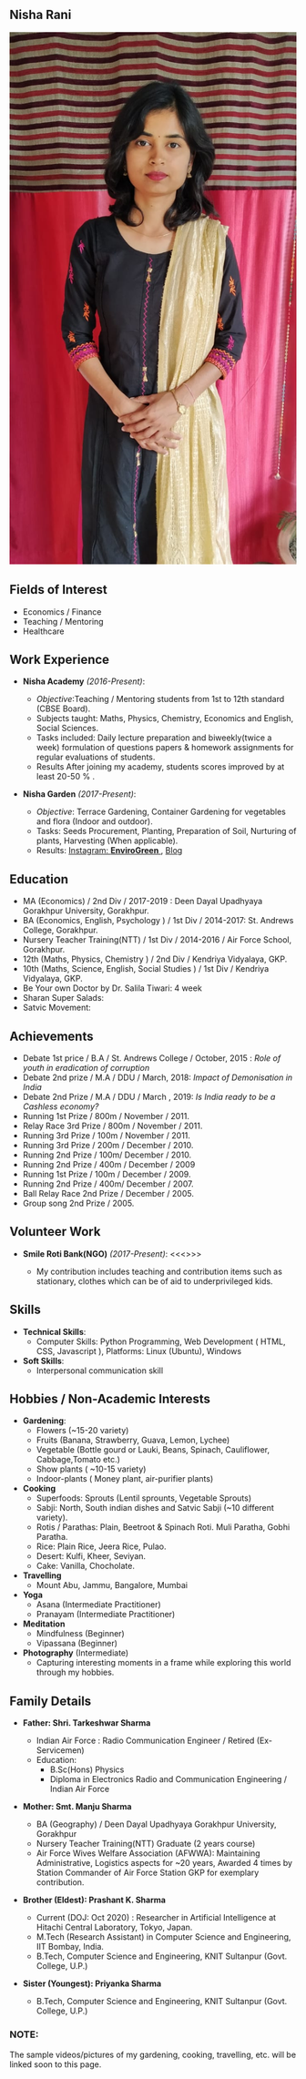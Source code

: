 ## Nisha Rani
![alt text](img/nisha-pic.jpg "Nisha's Profile Pic")


## Fields of Interest

* Economics / Finance
* Teaching / Mentoring
* Healthcare 

## Work Experience

* **Nisha Academy** *(2016-Present)*: 
  * *Objective*:Teaching / Mentoring students from 1st to 12th standard (CBSE Board).
  * Subjects taught:  Maths, Physics, Chemistry, Economics and English, Social Sciences.
  * Tasks included: Daily lecture preparation and biweekly(twice a week) formulation of questions papers & homework assignments for regular evaluations of students.
  * Results After joining my academy, students scores improved by at least 20-50 % . 
  
* **Nisha Garden** *(2017-Present)*:  
  * *Objective*: Terrace Gardening, Container Gardening for vegetables and flora (Indoor and outdoor).
  * Tasks: Seeds Procurement, Planting, Preparation of Soil, Nurturing of plants, Harvesting (When applicable).
  * Results: [Instagram: **EnviroGreen** ](https://www.instagram.com/envirogreen_/), [Blog](https://rnishacom.wordpress.com/)

## Education

* MA (Economics) / 2nd Div / 2017-2019 :  Deen Dayal Upadhyaya Gorakhpur University, Gorakhpur.
* BA (Economics, English, Psychology ) / 1st Div / 2014-2017: St. Andrews College, Gorakhpur.
* Nursery Teacher Training(NTT)  / 1st Div / 2014-2016 / Air Force School, Gorakhpur.
* 12th (Maths, Physics, Chemistry ) / 2nd Div / Kendriya Vidyalaya, GKP.
* 10th (Maths, Science, English, Social Studies ) / 1st Div / Kendriya Vidyalaya, GKP.
* Be Your own Doctor by Dr. Salila Tiwari: 4 week 
* Sharan Super Salads: 
* Satvic Movement: 


## Achievements

* Debate 1st price / B.A / St. Andrews College / October, 2015 : *Role of youth in eradication of corruption*
* Debate 2nd prize / M.A / DDU / March, 2018: *Impact of Demonisation in India* 
* Debate 2nd Prize / M.A / DDU / March , 2019: *Is India ready to be a Cashless economy?*
* Running 1st Prize / 800m / November / 2011.
* Relay Race 3rd Prize / 800m / November / 2011.
* Running 3rd Prize / 100m / November / 2011.
* Running 3rd Prize / 200m / December / 2010.
* Running 2nd Prize / 100m/ December / 2010.
* Running 2nd Prize / 400m / December / 2009
* Running 1st Prize / 100m / December / 2009.
* Running 2nd Prize / 400m/ December / 2007.
* Ball Relay Race 2nd Prize  / December / 2005.
* Group song 2nd Prize / 2005.


## Volunteer Work

* **Smile Roti Bank(NGO)** *(2017-Present)*:  <<<<add content>>>>
  * My contribution includes teaching and contribution items such as stationary, clothes which can be of aid to underprivileged kids.


## Skills

* **Technical Skills**:
  * Computer Skills: Python Programming, Web Development ( HTML, CSS, Javascript ), Platforms: Linux (Ubuntu), Windows
* **Soft Skills**:
  * Interpersonal communication skill

## Hobbies / Non-Academic Interests

* **Gardening**: 
  * Flowers (~15-20 variety)
  * Fruits (Banana, Strawberry, Guava, Lemon, Lychee)
  * Vegetable (Bottle gourd or Lauki, Beans, Spinach, Cauliflower, Cabbage,Tomato etc.)
  * Show plants ( ~10-15 variety)
  * Indoor-plants ( Money plant, air-purifier plants)
* **Cooking**
  * Superfoods: Sprouts (Lentil sprounts, Vegetable Sprouts)
  * Sabji: North, South indian dishes and Satvic Sabji (~10 different variety). 
  * Rotis / Parathas: Plain, Beetroot & Spinach Roti. Muli Paratha, Gobhi Paratha.
  * Rice: Plain Rice, Jeera Rice, Pulao.
  * Desert: Kulfi, Kheer, Seviyan. 
  * Cake: Vanilla, Chocholate.
* **Travelling**
  * Mount Abu, Jammu, Bangalore, Mumbai
* **Yoga**
  * Asana (Intermediate Practitioner)
  * Pranayam (Intermediate Practitioner)
* **Meditation**
  * Mindfulness (Beginner)
  * Vipassana (Beginner)
* **Photography** (Intermediate)
  * Capturing interesting moments in a frame while exploring this world through my hobbies.
  
## Family Details
 
* **Father:  Shri. Tarkeshwar Sharma** 
  * Indian Air Force : Radio Communication Engineer / Retired (Ex-Servicemen)
  * Education: 
    * B.Sc(Hons) Physics
    * Diploma in Electronics Radio and Communication Engineering / Indian Air Force 

* **Mother: Smt. Manju Sharma**
  * BA (Geography) / Deen Dayal Upadhyaya Gorakhpur University, Gorakhpur
  * Nursery Teacher Training(NTT) Graduate (2 years course) 
  * Air Force Wives Welfare Association (AFWWA): Maintaining Administrative, Logistics aspects for ~20 years, Awarded 4 times by Station Commander of Air Force Station GKP for exemplary contribution.

* **Brother (Eldest): Prashant K. Sharma**
  * Current (DOJ: Oct 2020) : Researcher in Artificial Intelligence at Hitachi Central Laboratory, Tokyo, Japan.
  * M.Tech (Research Assistant) in Computer Science and Engineering, IIT Bombay, India.
  * B.Tech, Computer Science and Engineering, KNIT Sultanpur (Govt. College, U.P.)

* **Sister (Youngest): Priyanka Sharma**
  * B.Tech, Computer Science and Engineering, KNIT Sultanpur (Govt. College, U.P.)


### NOTE: 
The sample videos/pictures of my gardening, cooking, travelling, etc. will be linked soon to this page.


